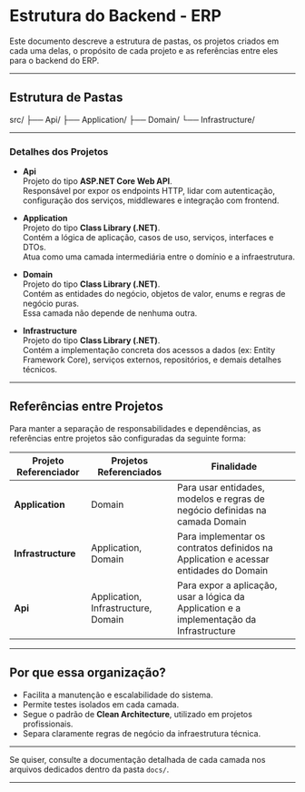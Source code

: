 # Estrutura do Backend - ERP

Este documento descreve a estrutura de pastas, os projetos criados em cada uma delas, o propósito de cada projeto e as referências entre eles para o backend do ERP.

---

## Estrutura de Pastas

src/
├── Api/
├── Application/
├── Domain/
└── Infrastructure/

---

### Detalhes dos Projetos

- **Api**  
  Projeto do tipo **ASP.NET Core Web API**.  
  Responsável por expor os endpoints HTTP, lidar com autenticação, configuração dos serviços, middlewares e integração com frontend.

- **Application**  
  Projeto do tipo **Class Library (.NET)**.  
  Contém a lógica de aplicação, casos de uso, serviços, interfaces e DTOs.  
  Atua como uma camada intermediária entre o domínio e a infraestrutura.

- **Domain**  
  Projeto do tipo **Class Library (.NET)**.  
  Contém as entidades do negócio, objetos de valor, enums e regras de negócio puras.  
  Essa camada não depende de nenhuma outra.

- **Infrastructure**  
  Projeto do tipo **Class Library (.NET)**.  
  Contém a implementação concreta dos acessos a dados (ex: Entity Framework Core), serviços externos, repositórios, e demais detalhes técnicos.

---

## Referências entre Projetos

Para manter a separação de responsabilidades e dependências, as referências entre projetos são configuradas da seguinte forma:

| Projeto Referenciador | Projetos Referenciados                           | Finalidade                                                                                  |
|----------------------|------------------------------------------------|--------------------------------------------------------------------------------------------|
| **Application**      | Domain                                         | Para usar entidades, modelos e regras de negócio definidas na camada Domain                 |
| **Infrastructure**   | Application, Domain                            | Para implementar os contratos definidos na Application e acessar entidades do Domain       |
| **Api**              | Application, Infrastructure, Domain            | Para expor a aplicação, usar a lógica da Application e a implementação da Infrastructure    |

---

## Por que essa organização?

- Facilita a manutenção e escalabilidade do sistema.
- Permite testes isolados em cada camada.
- Segue o padrão de **Clean Architecture**, utilizado em projetos profissionais.
- Separa claramente regras de negócio da infraestrutura técnica.

---

Se quiser, consulte a documentação detalhada de cada camada nos arquivos dedicados dentro da pasta `docs/`.

---

